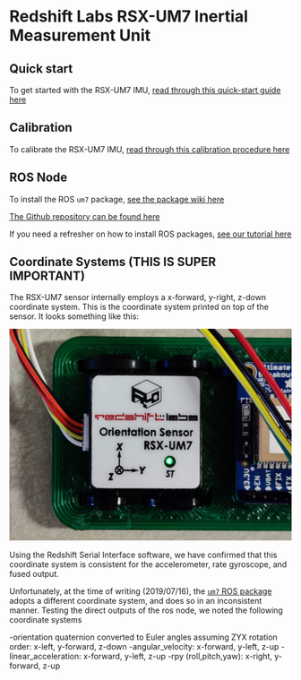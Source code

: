 # Redshift Labs RSX-UM7 Inertial Measurement Unit

## Quick start

To get started with the RSX-UM7 IMU, [read through this quick-start guide here](https://www.redshiftlabs.com.au/um7-quick-start-guide)

## Calibration

To calibrate the RSX-UM7 IMU, [read through this calibration procedure here](https://www.redshiftlabs.com.au/um7-calibration-procedure)

## ROS Node

To install the ROS `um7` package, [see the package wiki here](http://wiki.ros.org/um7)

[The Github repository can be found here](https://github.com/ros-drivers/um7)

If you need a refresher on how to install ROS packages, [see our tutorial here](https://github.com/riplaboratory/Kanaloa/blob/master/Tutorials/SoftwareInstallation/ROS/InstallingPackages/README.md)

## Coordinate Systems (THIS IS SUPER IMPORTANT)

The RSX-UM7 sensor internally employs a x-forward, y-right, z-down coordinate system.  This is the coordinate system printed on top of the sensor.  It looks something like this: 

![UM7 coordinate system](Images/IMG_20190716_193401.jpg)

Using the Redshift Serial Interface software, we have confirmed that this coordinate system is consistent for the accelerometer, rate gyroscope, and fused output.  

Unfortunately, at the time of writing (2019/07/16), the [`um7` ROS package](http://wiki.ros.org/um7) adopts a different coordinate system, and does so in an inconsistent manner.  Testing the direct outputs of the ros node, we noted the following coordinate systems

 -orientation quaternion converted to Euler angles assuming ZYX rotation order: x-left, y-forward, z-down
 -angular_velocity: x-forward, y-left, z-up
 -linear_acceleration: x-forward, y-left, z-up
 -rpy (roll,pitch,yaw): x-right, y-forward, z-up

